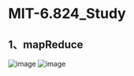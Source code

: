 # MIT-6.824_Study

## 1、mapReduce
![image](https://github.com/user-attachments/assets/c3143cc2-b17d-4b55-af9a-d68e32481961)
![image](https://github.com/user-attachments/assets/c512a3d9-524b-4394-9705-bc463b182a69)
